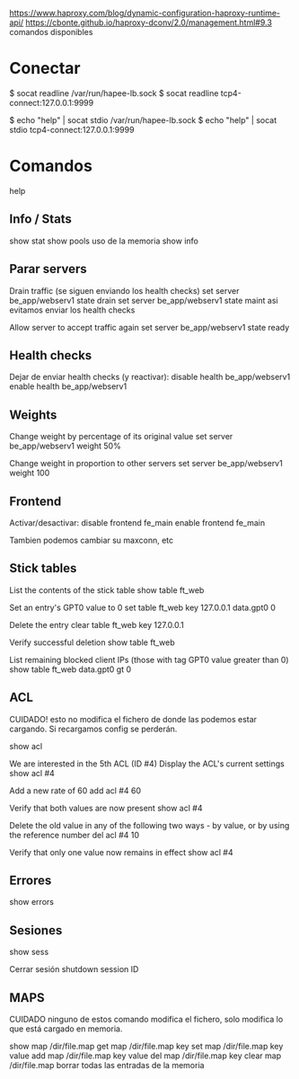 https://www.haproxy.com/blog/dynamic-configuration-haproxy-runtime-api/
https://cbonte.github.io/haproxy-dconv/2.0/management.html#9.3
  comandos disponibles

# Conectar
$ socat readline /var/run/hapee-lb.sock
$ socat readline tcp4-connect:127.0.0.1:9999

$ echo "help" | socat stdio /var/run/hapee-lb.sock
$ echo "help" | socat stdio tcp4-connect:127.0.0.1:9999


# Comandos
help

## Info / Stats
show stat
show pools
  uso de la memoria
show info


## Parar servers
Drain traffic (se siguen enviando los health checks)
set server be_app/webserv1 state drain
set server be_app/webserv1 state maint
  asi evitamos enviar los health checks

Allow server to accept traffic again
set server be_app/webserv1 state ready


## Health checks
Dejar de enviar health checks (y reactivar):
disable health be_app/webserv1
enable health be_app/webserv1


## Weights
Change weight by percentage of its original value
set server be_app/webserv1 weight 50%

Change weight in proportion to other servers
set server be_app/webserv1 weight 100


## Frontend
Activar/desactivar:
disable frontend fe_main
enable frontend fe_main

Tambien podemos cambiar su maxconn, etc


## Stick tables
List the contents of the stick table
show table ft_web

Set an entry's GPT0 value to 0
set table ft_web key 127.0.0.1 data.gpt0 0

Delete the entry
clear table ft_web key 127.0.0.1

Verify successful deletion
show table ft_web

List remaining blocked client IPs (those with tag GPT0 value greater than 0)
show table ft_web data.gpt0 gt 0


## ACL
CUIDADO! esto no modifica el fichero de donde las podemos estar cargando.
Si recargamos config se perderán.

show acl

We are interested in the 5th ACL (ID #4)
Display the ACL's current settings
show acl #4

Add a new rate of 60
add acl #4 60

Verify that both values are now present
show acl #4

Delete the old value in any of the following two ways - by value, or by using the reference number
del acl #4 10

Verify that only one value now remains in effect
show acl #4


## Errores
show errors


## Sesiones
show sess

Cerrar sesión
shutdown session ID


## MAPS
CUIDADO ninguno de estos comando modifica el fichero, solo modifica lo que está cargado en memoria.

show map /dir/file.map
get map /dir/file.map key
set map /dir/file.map key value
add map /dir/file.map key value
del map /dir/file.map key
clear map /dir/file.map
  borrar todas las entradas de la memoria
